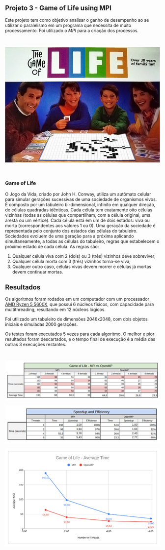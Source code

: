 ## Projeto 3 - Game of Life using MPI

Este projeto tem como objetivo analisar o ganho de desempenho ao se utilizar o paralelismo em um programa que necessita de muito processamento. Foi utilizado o *MPI* para a criação dos processos.

<br>

![screen-gif](./results/game%20of%20life%20gif.gif)

<br>

### Game of Life

O Jogo da Vida, criado por John H. Conway, utiliza um autômato celular para simular gerações sucessivas de uma sociedade de organismos vivos.
É composto por um tabuleiro bi-dimensional, infinito em qualquer direção, de células quadradas idênticas. Cada célula tem exatamente oito células vizinhas (todas as células que compartilham, com a célula original, uma aresta ou um vértice). Cada célula está em um de dois estados: viva ou morta (correspondentes aos valores 1 ou 0). Uma geração da sociedade é representada pelo conjunto dos estados das células do tabuleiro.
Sociedades evoluem de uma geração para a próxima aplicando simultaneamente, a todas as células do tabuleiro, regras que estabelecem o próximo estado de cada célula. As regras são:

1) Qualquer célula viva com 2 (dois) ou 3 (três) vizinhos deve sobreviver;
2) Qualquer célula morta com 3 (três) vizinhos torna-se viva;
3) Qualquer outro caso, células vivas devem morrer e células já mortas devem continuar mortas.




## Resultados

Os algoritmos foram rodados em um computador com um processador [AMD Ryzen 5 5600X](https://www.amd.com/pt/products/cpu/amd-ryzen-5-5600x), que possui 6 núcleos físicos, com capacidade para multithreading, resultando em 12 núcleos lógicos.

Foi utilizado um tabuleiro de dimensões 2048x2048, com dois objetos iniciais e simuladas 2000 gerações.

Os testes foram executados 5 vezes para cada algoritmo. O melhor e pior resultados foram descartados, e o tempo final de execução é a média das outras 3 execuções restantes.

<br>



![Game of Life Results](results/Average%20Time.png "Game of Life Results")

![Game of Life speedup and efficiency](results/Speedup%20and%20Efficiency.png "Game of Life speedup and efficiency")

![Game of Life OpenMP](results/Average%20Time%20graph.png "Game of Life Graph")




